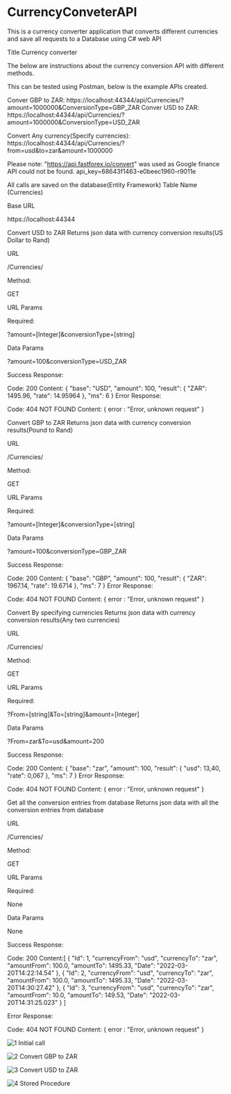 
# CurrencyConveterAPI
This is a currency converter application that converts different currencies and save all requests to a Database using C# web API

Title
Currency converter


The below are instructions about the currency conversion API with different methods.

This can be tested using Postman, below is the example APIs created.

Conver GBP to ZAR: https://localhost:44344/api/Currencies/?amount=1000000&ConversionType=GBP_ZAR
Conver USD to ZAR: https://localhost:44344/api/Currencies/?amount=1000000&ConversionType=USD_ZAR

Convert Any currency(Specify currencies): https://localhost:44344/api/Currencies/?from=usd&to=zar&amount=1000000

Please note: "https://api.fastforex.io/convert" was used as Google finance API could not be found.
api_key=68643f1463-e0beec1960-r9011e

All calls are saved on the database(Entity Framework) 
Table Name (Currencies)

Base URL

https://localhost:44344

Convert USD to ZAR
Returns json data with currency conversion results(US Dollar to Rand)

URL

/Currencies/

Method:

GET

URL Params

Required:

?amount=[Integer]&conversionType=[string]

Data Params

?amount=100&conversionType=USD_ZAR

Success Response:

Code: 200
Content: {
    "base": "USD",
    "amount": 100,
    "result": {
        "ZAR": 1495.96,
        "rate": 14.95964
    },
    "ms": 6
}
Error Response:

Code: 404 NOT FOUND
Content: { error : "Error, unknown request" }

Convert GBP to ZAR
Returns json data with currency conversion results(Pound to Rand)

URL

/Currencies/

Method:

GET

URL Params

Required:

?amount=[Integer]&conversionType=[string]

Data Params

?amount=100&conversionType=GBP_ZAR

Success Response:

Code: 200
Content: {
    "base": "GBP",
    "amount": 100,
    "result": {
        "ZAR": 1967.14,
        "rate": 19.6714
    },
    "ms": 7
}
Error Response:

Code: 404 NOT FOUND
Content: { error : "Error, unknown request" }

Convert By specifying currencies
Returns json data with currency conversion results(Any two currencies)

URL

/Currencies/

Method:

GET

URL Params

Required:

?From=[string]&To=[string]&amount=[Integer]

Data Params

?From=zar&To=usd&amount=200

Success Response:

Code: 200
Content: {
    "base": "zar",
    "amount": 100,
    "result": {
        "usd": 13,40,
        "rate": 0,067
    },
    "ms": 7
}
Error Response:

Code: 404 NOT FOUND
Content: { error : "Error, unknown request" }

Get all the conversion entries from database
Returns json data with all the conversion entries from database

URL

/Currencies/

Method:

GET

URL Params

Required:

None

Data Params

None

Success Response:

Code: 200
Content:[
    {
        "Id": 1,
        "currencyFrom": "usd",
        "currencyTo": "zar",
        "amountFrom": 100.0,
        "amountTo": 1495.33,
        "Date": "2022-03-20T14:22:14.54"
    },
    {
        "Id": 2,
        "currencyFrom": "usd",
        "currencyTo": "zar",
        "amountFrom": 100.0,
        "amountTo": 1495.33,
        "Date": "2022-03-20T14:30:27.42"
    },
    {
        "Id": 3,
        "currencyFrom": "usd",
        "currencyTo": "zar",
        "amountFrom": 10.0,
        "amountTo": 149.53,
        "Date": "2022-03-20T14:31:25.023"
    }
]


Error Response:

Code: 404 NOT FOUND
Content: { error : "Error, unknown request" }


![1 Initial call](https://user-images.githubusercontent.com/38631559/159363248-e5de79da-86be-4079-b0a7-93b8ad98c251.png)

![2  Convert GBP to ZAR](https://user-images.githubusercontent.com/38631559/159363275-5951bb97-8c5d-4202-8c13-4bdbd401a8ea.png)

![3  Convert USD to ZAR](https://user-images.githubusercontent.com/38631559/159363287-fa6bd2f4-59b8-48f0-8dfa-0661395696fc.png)

![4  Stored Procedure](https://user-images.githubusercontent.com/38631559/159369992-e376eb25-2aeb-49ae-86e3-8f7e53ac4460.png)





